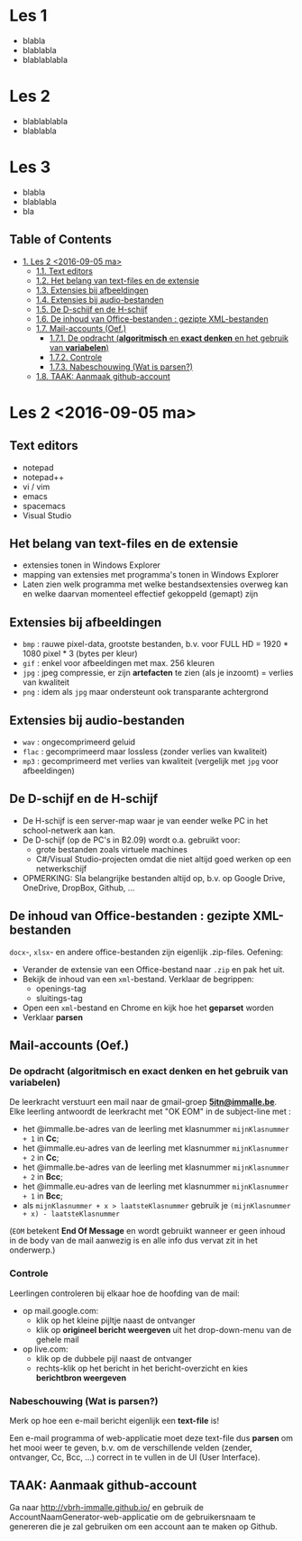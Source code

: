 # Les 1

- blabla
- blablabla
- blablablabla

# Les 2

- blablablabla
- blablabla

# Les 3

- blabla
- blablabla
- bla

<div id="table-of-contents">
<h2>Table of Contents</h2>
<div id="text-table-of-contents">
<ul>
<li><a href="#orgheadline12">1. Les 2 <span class="timestamp-wrapper"><span class="timestamp">&lt;2016-09-05 ma&gt;</span></span></a>
<ul>
<li><a href="#orgheadline1">1.1. Text editors</a></li>
<li><a href="#orgheadline2">1.2. Het belang van text-files en de extensie</a></li>
<li><a href="#orgheadline3">1.3. Extensies bij afbeeldingen</a></li>
<li><a href="#orgheadline4">1.4. Extensies bij audio-bestanden</a></li>
<li><a href="#orgheadline5">1.5. De D-schijf en de H-schijf</a></li>
<li><a href="#orgheadline6">1.6. De inhoud van Office-bestanden : gezipte XML-bestanden</a></li>
<li><a href="#orgheadline10">1.7. Mail-accounts (Oef.)</a>
<ul>
<li><a href="#orgheadline7">1.7.1. De opdracht (<b>algoritmisch</b> en <b>exact denken</b> en het gebruik van <b>variabelen</b>)</a></li>
<li><a href="#orgheadline8">1.7.2. Controle</a></li>
<li><a href="#orgheadline9">1.7.3. Nabeschouwing (Wat is parsen?)</a></li>
</ul>
</li>
<li><a href="#orgheadline11">1.8. TAAK: Aanmaak github-account</a></li>
</ul>
</li>
</ul>
</div>
</div>

# Les 2 <span class="timestamp-wrapper"><span class="timestamp">&lt;2016-09-05 ma&gt;</span></span><a id="orgheadline12"></a>

## Text editors<a id="orgheadline1"></a>

-   notepad
-   notepad++
-   vi / vim
-   emacs
-   spacemacs
-   Visual Studio

## Het belang van text-files en de extensie<a id="orgheadline2"></a>

-   extensies tonen in Windows Explorer
-   mapping van extensies met programma's tonen in Windows Explorer
-   Laten zien welk programma met welke bestandsextensies overweg kan en welke
    daarvan momenteel effectief gekoppeld (gemapt) zijn

## Extensies bij afbeeldingen<a id="orgheadline3"></a>

-   `bmp` : rauwe pixel-data, grootste bestanden, b.v. voor FULL HD = 1920 \* 1080
    pixel \* 3 (bytes per kleur)
-   `gif` : enkel voor afbeeldingen met max. 256 kleuren
-   `jpg` : jpeg compressie, er zijn **artefacten** te zien (als je inzoomt) =
    verlies van kwaliteit
-   `png` : idem als `jpg` maar ondersteunt ook transparante achtergrond

## Extensies bij audio-bestanden<a id="orgheadline4"></a>

-   `wav` : ongecomprimeerd geluid
-   `flac` : gecomprimeerd maar lossless (zonder verlies van kwaliteit)
-   `mp3` : gecomprimeerd met verlies van kwaliteit (vergelijk met `jpg` voor afbeeldingen)

## De D-schijf en de H-schijf<a id="orgheadline5"></a>

-   De H-schijf is een server-map waar je van eender welke PC in het school-netwerk aan kan.
-   De D-schijf (op de PC's in B2.09) wordt o.a. gebruikt voor:
    -   grote bestanden zoals virtuele machines
    -   C#/Visual Studio-projecten omdat die niet altijd goed werken op een netwerkschijf
-   OPMERKING: Sla belangrijke bestanden altijd op, b.v. op Google Drive,
    OneDrive, DropBox, Github, &#x2026;

## De inhoud van Office-bestanden : gezipte XML-bestanden<a id="orgheadline6"></a>

`docx`-, `xlsx`- en andere office-bestanden zijn eigenlijk .zip-files.
Oefening:

-   Verander de extensie van een Office-bestand naar `.zip` en pak het uit.
-   Bekijk de inhoud van een `xml`-bestand. Verklaar de begrippen:
    -   openings-tag
    -   sluitings-tag
-   Open een `xml`-bestand en Chrome en kijk hoe het **geparset** worden
-   Verklaar **parsen**

## Mail-accounts (Oef.)<a id="orgheadline10"></a>

### De opdracht (**algoritmisch** en **exact denken** en het gebruik van **variabelen**)<a id="orgheadline7"></a>

De leerkracht verstuurt een mail naar de gmail-groep **5itn@immalle.be**. 
Elke leerling antwoordt de leerkracht met "OK EOM" in de subject-line met :

-   het @immalle.be-adres van de leerling met klasnummer `mijnKlasnummer + 1` in **Cc**;
-   het @immalle.eu-adres van de leerling met klasnummer `mijnKlasnummer + 2` in **Cc**;
-   het @immalle.be-adres van de leerling met klasnummer `mijnKlasnummer + 2` in **Bcc**;
-   het @immalle.eu-adres van de leerling met klasnummer `mijnKlasnummer + 1`
      in **Bcc**;
-   als `mijnKlasnummer + x > laatsteKlasnummer` gebruik je
    `(mijnKlasnummer + x) - laatsteKlasnummer`

(`EOM` betekent **End Of Message** en wordt gebruikt wanneer er geen inhoud in de
body van de mail aanwezig is en alle info dus vervat zit in het onderwerp.)

### Controle<a id="orgheadline8"></a>

Leerlingen controleren bij elkaar hoe de hoofding van de mail:

-   op mail.google.com:
    -   klik op het kleine pijltje naast de ontvanger
    -   klik op **origineel bericht weergeven** uit het drop-down-menu van de gehele mail
-   op live.com:
    -   klik op de dubbele pijl naast de ontvanger
    -   rechts-klik op het bericht in het bericht-overzicht en kies **berichtbron weergeven**

### Nabeschouwing (Wat is parsen?)<a id="orgheadline9"></a>

Merk op hoe een e-mail bericht eigenlijk een **text-file** is!

Een e-mail programma of web-applicatie moet deze text-file dus **parsen** om het
mooi weer te geven, b.v. om de verschillende velden (zender, ontvanger, Cc, Bcc,
&#x2026;) correct in te vullen in de UI (User Interface).

## TAAK: Aanmaak github-account<a id="orgheadline11"></a>

Ga naar <http://vbrh-immalle.github.io/> en gebruik de 
AccountNaamGenerator-web-applicatie om de gebruikersnaam te genereren die je zal
gebruiken om een account aan te maken op Github.

